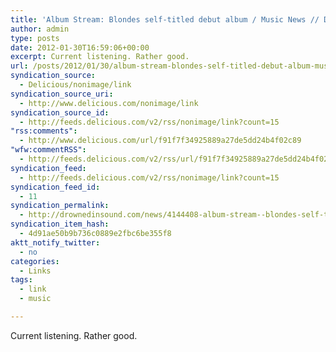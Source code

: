 ```yaml
---
title: 'Album Stream: Blondes self-titled debut album / Music News // Drowned In Sound'
author: admin
type: posts
date: 2012-01-30T16:59:06+00:00
excerpt: Current listening. Rather good.
url: /posts/2012/01/30/album-stream-blondes-self-titled-debut-album-music-news-drowned-in-sound/
syndication_source:
  - Delicious/nonimage/link
syndication_source_uri:
  - http://www.delicious.com/nonimage/link
syndication_source_id:
  - http://feeds.delicious.com/v2/rss/nonimage/link?count=15
"rss:comments":
  - http://www.delicious.com/url/f91f7f34925889a27de5dd24b4f02c89
"wfw:commentRSS":
  - http://feeds.delicious.com/v2/rss/url/f91f7f34925889a27de5dd24b4f02c89
syndication_feed:
  - http://feeds.delicious.com/v2/rss/nonimage/link?count=15
syndication_feed_id:
  - 11
syndication_permalink:
  - http://drownedinsound.com/news/4144408-album-stream--blondes-self-titled-debut-album
syndication_item_hash:
  - 4d91ae50b9b736c0889e2fbc6be355f8
aktt_notify_twitter:
  - no
categories:
  - Links
tags:
  - link
  - music

---
```

Current listening. Rather good.